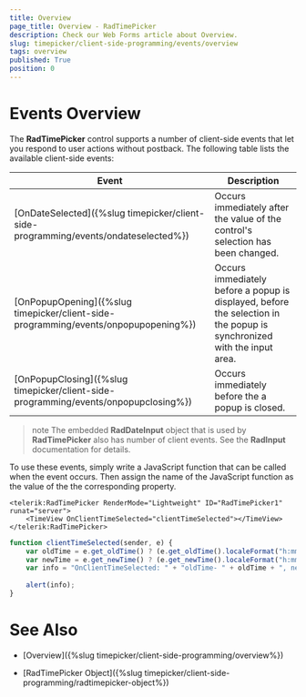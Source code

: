 ```yaml
---
title: Overview
page_title: Overview - RadTimePicker
description: Check our Web Forms article about Overview.
slug: timepicker/client-side-programming/events/overview
tags: overview
published: True
position: 0
---
```


# Events Overview



The **RadTimePicker** control supports a number of client-side events that let you respond to user actions without postback. The following table lists the available client-side events:


| Event | Description |
| ------ | ------ |
|[OnDateSelected]({%slug timepicker/client-side-programming/events/ondateselected%})| Occurs immediately after the value of the control's selection has been changed. |
|[OnPopupOpening]({%slug timepicker/client-side-programming/events/onpopupopening%})| Occurs immediately before a popup is displayed, before the selection in the popup is synchronized with the input area. |
|[OnPopupClosing]({%slug timepicker/client-side-programming/events/onpopupclosing%})| Occurs immediately before the a popup is closed. |


>note The embedded **RadDateInput** object that is used by **RadTimePicker** also has number of client events. See the **RadInput** documentation for details.
>


To use these events, simply write a JavaScript function that can be called when the event occurs. Then assign the name of the JavaScript function as the value of the the corresponding property.

````ASPNET
<telerik:RadTimePicker RenderMode="Lightweight" ID="RadTimePicker1" runat="server">
    <TimeView OnClientTimeSelected="clientTimeSelected"></TimeView>
</telerik:RadTimePicker>
````
````JavaScript
function clientTimeSelected(sender, e) {
	var oldTime = e.get_oldTime() ? (e.get_oldTime().localeFormat("h:mm tt")) : "";
	var newTime = e.get_newTime() ? (e.get_newTime().localeFormat("h:mm tt")) : "";
	var info = "OnClientTimeSelected: " + "oldTime- " + oldTime + ", newTime- " + newTime;
	
	alert(info);
}
````



# See Also

 * [Overview]({%slug timepicker/client-side-programming/overview%})
 
 * [RadTimePicker Object]({%slug timepicker/client-side-programming/radtimepicker-object%})
 
 
